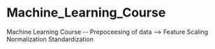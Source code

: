 # Machine_Learning_Course
Machine Learning Course
-- Prepoceesing of data
    --> Feature Scaling
          Normalization
          Standardization
